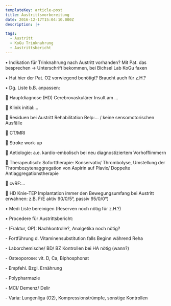 ```yaml
---
templateKey: article-post
title: Austrittsvorbereitung
date: 2016-12-17T15:04:10.000Z
description: |+

tags:
  - Austritt
  - KoGu Trinknahrung
  - Austrittsbericht
---
```

•	Indikation für Trinknahrung nach Austritt vorhanden? Mit Pat. das besprechen -> Unterschrift bekommen, bei Bichsel Lab KoGu faxen

•	Hat hier der Pat. O2 vorwiegend benötigt? Braucht auch für z.H.?

•	Dg. Liste b.B. anpassen:

	Hauptdiagnose (HD) Cerebrovaskulärer Insult am …

	Klinik initial:…

	Residuen bei Austritt Rehabilitation Belp:… / keine sensomotorischen Ausfälle 

	CT/MRI

	Stroke work-up

	Aetiologie: a.e. kardio-embolisch bei neu diagnostiziertem Vorhofflimmern

	Therapeutisch: Soforttherapie: Konservativ/ Thrombolyse, Umstellung der Thrombozytenaggregation von Aspirin auf Plavix/ Doppelte Antiaggregationstherapie 

	cvRF:…

	HD Knie-TEP Implantation immer den Bewegungsumfang bei Austritt erwähnen: z.B. F/E aktiv 90/0/5°, passiv 95/0/0°)

•	Medi Liste bereinigen (Reserven noch nötig für z.H.?)

•	Procedere für Austrittsbericht:

\-	(Fraktur, OP): Nachkontrolle?, Analgetika noch nötig?

\-	Fortführung d. Vitaminensubstitution falls Beginn während Reha

\-	Laborchemische/ BD/ BZ Kontrollen bei HA nötig (wann?)

\-	Osteoporose: vit. D, Ca, Biphosphonat

\-	Empfehl. Bzgl. Ernährung

\-	Polypharmazie

\-	MCI/ Demenz/ Delir

\-	Varia: Lungenliga (O2), Kompressionstrümpfe, sonstige Kontrollen
